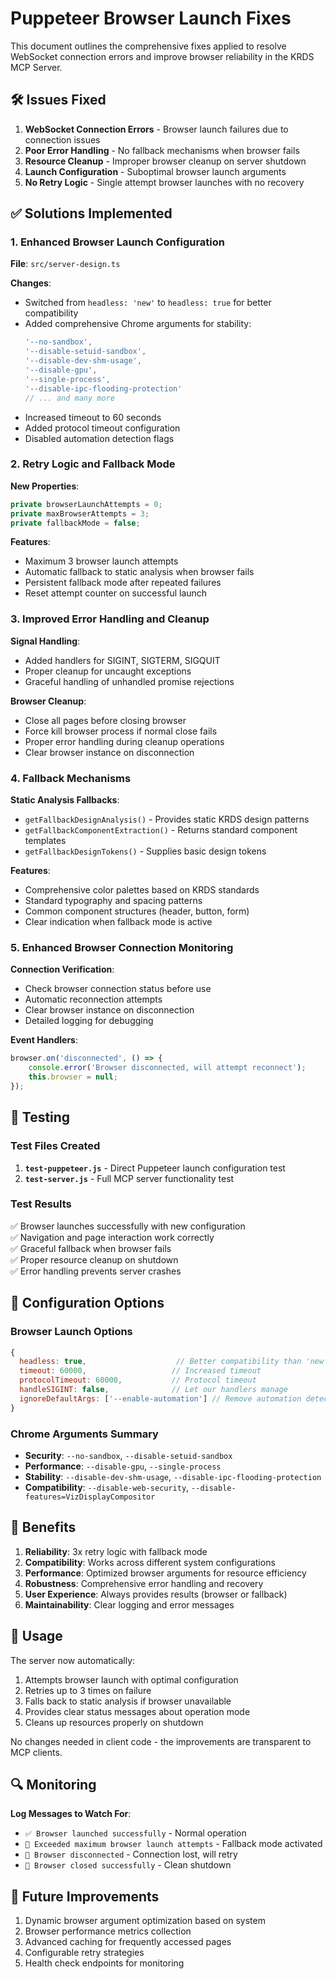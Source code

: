 # Puppeteer Browser Launch Fixes

This document outlines the comprehensive fixes applied to resolve WebSocket connection errors and improve browser reliability in the KRDS MCP Server.

## 🛠️ Issues Fixed

1. **WebSocket Connection Errors** - Browser launch failures due to connection issues
2. **Poor Error Handling** - No fallback mechanisms when browser fails
3. **Resource Cleanup** - Improper browser cleanup on server shutdown
4. **Launch Configuration** - Suboptimal browser launch arguments
5. **No Retry Logic** - Single attempt browser launches with no recovery

## ✅ Solutions Implemented

### 1. Enhanced Browser Launch Configuration

**File**: `src/server-design.ts`

**Changes**:
- Switched from `headless: 'new'` to `headless: true` for better compatibility
- Added comprehensive Chrome arguments for stability:
  ```javascript
  '--no-sandbox',
  '--disable-setuid-sandbox', 
  '--disable-dev-shm-usage',
  '--disable-gpu',
  '--single-process',
  '--disable-ipc-flooding-protection'
  // ... and many more
  ```
- Increased timeout to 60 seconds
- Added protocol timeout configuration
- Disabled automation detection flags

### 2. Retry Logic and Fallback Mode

**New Properties**:
```typescript
private browserLaunchAttempts = 0;
private maxBrowserAttempts = 3; 
private fallbackMode = false;
```

**Features**:
- Maximum 3 browser launch attempts
- Automatic fallback to static analysis when browser fails
- Persistent fallback mode after repeated failures
- Reset attempt counter on successful launch

### 3. Improved Error Handling and Cleanup

**Signal Handling**:
- Added handlers for SIGINT, SIGTERM, SIGQUIT
- Proper cleanup for uncaught exceptions
- Graceful handling of unhandled promise rejections

**Browser Cleanup**:
- Close all pages before closing browser
- Force kill browser process if normal close fails
- Proper error handling during cleanup operations
- Clear browser instance on disconnection

### 4. Fallback Mechanisms

**Static Analysis Fallbacks**:
- `getFallbackDesignAnalysis()` - Provides static KRDS design patterns
- `getFallbackComponentExtraction()` - Returns standard component templates
- `getFallbackDesignTokens()` - Supplies basic design tokens

**Features**:
- Comprehensive color palettes based on KRDS standards
- Standard typography and spacing patterns
- Common component structures (header, button, form)
- Clear indication when fallback mode is active

### 5. Enhanced Browser Connection Monitoring

**Connection Verification**:
- Check browser connection status before use
- Automatic reconnection attempts
- Clear browser instance on disconnection
- Detailed logging for debugging

**Event Handlers**:
```javascript
browser.on('disconnected', () => {
    console.error('Browser disconnected, will attempt reconnect');
    this.browser = null;
});
```

## 🧪 Testing

### Test Files Created

1. **`test-puppeteer.js`** - Direct Puppeteer launch configuration test
2. **`test-server.js`** - Full MCP server functionality test

### Test Results

✅ Browser launches successfully with new configuration  
✅ Navigation and page interaction work correctly  
✅ Graceful fallback when browser fails  
✅ Proper resource cleanup on shutdown  
✅ Error handling prevents server crashes  

## 🔧 Configuration Options

### Browser Launch Options
```javascript
{
  headless: true,                    // Better compatibility than 'new'
  timeout: 60000,                   // Increased timeout
  protocolTimeout: 60000,           // Protocol timeout
  handleSIGINT: false,              // Let our handlers manage
  ignoreDefaultArgs: ['--enable-automation'] // Remove automation detection
}
```

### Chrome Arguments Summary
- **Security**: `--no-sandbox`, `--disable-setuid-sandbox`
- **Performance**: `--disable-gpu`, `--single-process`
- **Stability**: `--disable-dev-shm-usage`, `--disable-ipc-flooding-protection`
- **Compatibility**: `--disable-web-security`, `--disable-features=VizDisplayCompositor`

## 🚀 Benefits

1. **Reliability**: 3x retry logic with fallback mode
2. **Compatibility**: Works across different system configurations
3. **Performance**: Optimized browser arguments for resource efficiency
4. **Robustness**: Comprehensive error handling and recovery
5. **User Experience**: Always provides results (browser or fallback)
6. **Maintainability**: Clear logging and error messages

## 📝 Usage

The server now automatically:
1. Attempts browser launch with optimal configuration
2. Retries up to 3 times on failure
3. Falls back to static analysis if browser unavailable
4. Provides clear status messages about operation mode
5. Cleans up resources properly on shutdown

No changes needed in client code - the improvements are transparent to MCP clients.

## 🔍 Monitoring

**Log Messages to Watch For**:
- `✅ Browser launched successfully` - Normal operation
- `🚫 Exceeded maximum browser launch attempts` - Fallback mode activated
- `🔌 Browser disconnected` - Connection lost, will retry
- `🧹 Browser closed successfully` - Clean shutdown

## 🎯 Future Improvements

1. Dynamic browser argument optimization based on system
2. Browser performance metrics collection
3. Advanced caching for frequently accessed pages
4. Configurable retry strategies
5. Health check endpoints for monitoring